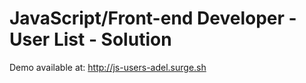 # JavaScript/Front-end Developer - User List - Solution

Demo available at: http://js-users-adel.surge.sh

